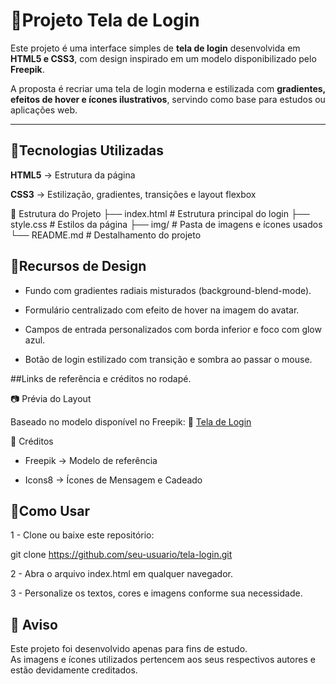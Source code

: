 # 📌Projeto Tela de Login

Este projeto é uma interface simples de **tela de login** desenvolvida em **HTML5 e CSS3**, com design inspirado em um modelo disponibilizado pelo **Freepik**.

A proposta é recriar uma tela de login moderna e estilizada com **gradientes, efeitos de hover e ícones ilustrativos**, servindo como base para estudos ou aplicações web.

---

## 🚀Tecnologias Utilizadas

**HTML5** → Estrutura da página

**CSS3** → Estilização, gradientes, transições e layout flexbox

📂 Estrutura do Projeto
├── index.html   # Estrutura principal do login
├── style.css    # Estilos da página
├── img/         # Pasta de imagens e ícones usados
└── README.md    # Destalhamento do projeto


## 🎨Recursos de Design

- Fundo com gradientes radiais misturados (background-blend-mode).

- Formulário centralizado com efeito de hover na imagem do avatar.

- Campos de entrada personalizados com borda inferior e foco com glow azul.

- Botão de login estilizado com transição e sombra ao passar o mouse.

##Links de referência e créditos no rodapé.

📷 Prévia do Layout

Baseado no modelo disponível no Freepik:
🔗 [Tela de Login](image.png)

📝 Créditos

- Freepik → Modelo de referência

- Icons8 → Ícones de Mensagem e Cadeado

## 📌Como Usar

1 - Clone ou baixe este repositório:

git clone https://github.com/seu-usuario/tela-login.git


2 - Abra o arquivo index.html em qualquer navegador.

3 - Personalize os textos, cores e imagens conforme sua necessidade.
## 📢 Aviso
Este projeto foi desenvolvido apenas para fins de estudo.  
As imagens e ícones utilizados pertencem aos seus respectivos autores e estão devidamente creditados.  
